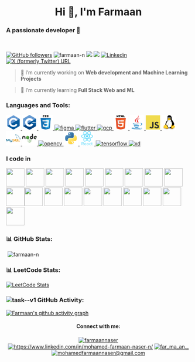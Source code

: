 <h1 align="center">Hi 👋, I'm Farmaan</h1>


<h3 align="left">A passionate developer 🤩 </h3>
<br/>



[![GitHub followers](https://img.shields.io/github/followers/Farmaan-N?style=social)](https://github.com/Farmaan-N)
<img src="https://komarev.com/ghpvc/?username=farmaan-n&label=Profile%20views&color=0e75b6&style=flat" alt="farmaan-n" /> 
<a href="https://instagram.com/far_ma_an._" target="_blank"><img src="https://img.shields.io/badge/Instagram-%23E4405F.svg?logo=Instagram&logoColor=white" /></a>
<a href="mailto:mohamedfarmaannaser@gmail.com" target="_blank"><img src="https://img.shields.io/badge/Gmail-red?style=flat?" /></a>
[![Linkedin](https://img.shields.io/badge/-MohamedFarmaanNaserN-blue?style=flat-square&logo=linkedin&logoColor=white&link=https://www.linkedin.com/in/mohamed-farmaan-naser-n/)](https://www.linkedin.com/in/mohamed-farmaan-naser-n/)
[![X (formerly Twitter) URL](https://img.shields.io/twitter/url?url=https%3A%2F%2Fx.com%2FFarmaanNaser%3Ft%3DU5GbxWRUnydBWuECLxjbeg%26s%3D08&style=social)](https://x.com/FarmaanNaser?t=U5GbxWRUnydBWuECLxjbeg&s=08)


> 🔭 I’m currently working on **Web development and Machine Learning Projects**

> 🌱 I’m currently learning **Full Stack Web and ML**



<h3 align="left">Languages and Tools:</h3>
<p align="left"> <a href="https://www.cprogramming.com/" target="_blank" rel="noreferrer"> <img src="https://raw.githubusercontent.com/devicons/devicon/master/icons/c/c-original.svg" alt="c" width="40" height="40"/> </a> <a href="https://www.w3schools.com/cpp/" target="_blank" rel="noreferrer"> <img src="https://raw.githubusercontent.com/devicons/devicon/master/icons/cplusplus/cplusplus-original.svg" alt="cplusplus" width="40" height="40"/> </a> <a href="https://www.w3schools.com/css/" target="_blank" rel="noreferrer"> <img src="https://raw.githubusercontent.com/devicons/devicon/master/icons/css3/css3-original-wordmark.svg" alt="css3" width="40" height="40"/> </a> <a href="https://www.figma.com/" target="_blank" rel="noreferrer"> <img src="https://www.vectorlogo.zone/logos/figma/figma-icon.svg" alt="figma" width="40" height="40"/> </a> <a href="https://flutter.dev" target="_blank" rel="noreferrer"> <img src="https://www.vectorlogo.zone/logos/flutterio/flutterio-icon.svg" alt="flutter" width="40" height="40"/> </a> <a href="https://cloud.google.com" target="_blank" rel="noreferrer"> <img src="https://www.vectorlogo.zone/logos/google_cloud/google_cloud-icon.svg" alt="gcp" width="40" height="40"/> </a> <a href="https://www.w3.org/html/" target="_blank" rel="noreferrer"> <img src="https://raw.githubusercontent.com/devicons/devicon/master/icons/html5/html5-original-wordmark.svg" alt="html5" width="40" height="40"/> </a> <a href="https://www.java.com" target="_blank" rel="noreferrer"> <img src="https://raw.githubusercontent.com/devicons/devicon/master/icons/java/java-original.svg" alt="java" width="40" height="40"/> </a> <a href="https://developer.mozilla.org/en-US/docs/Web/JavaScript" target="_blank" rel="noreferrer"> <img src="https://raw.githubusercontent.com/devicons/devicon/master/icons/javascript/javascript-original.svg" alt="javascript" width="40" height="40"/> </a> <a href="https://www.linux.org/" target="_blank" rel="noreferrer"> <img src="https://raw.githubusercontent.com/devicons/devicon/master/icons/linux/linux-original.svg" alt="linux" width="40" height="40"/> </a> <a href="https://www.mysql.com/" target="_blank" rel="noreferrer"> <img src="https://raw.githubusercontent.com/devicons/devicon/master/icons/mysql/mysql-original-wordmark.svg" alt="mysql" width="40" height="40"/> </a> <a href="https://nodejs.org" target="_blank" rel="noreferrer"> <img src="https://raw.githubusercontent.com/devicons/devicon/master/icons/nodejs/nodejs-original-wordmark.svg" alt="nodejs" width="40" height="40"/> </a> <a href="https://opencv.org/" target="_blank" rel="noreferrer"> <img src="https://www.vectorlogo.zone/logos/opencv/opencv-icon.svg" alt="opencv" width="40" height="40"/> </a> <a href="https://www.python.org" target="_blank" rel="noreferrer"> <img src="https://raw.githubusercontent.com/devicons/devicon/master/icons/python/python-original.svg" alt="python" width="40" height="40"/> </a> <a href="https://reactjs.org/" target="_blank" rel="noreferrer"> <img src="https://raw.githubusercontent.com/devicons/devicon/master/icons/react/react-original-wordmark.svg" alt="react" width="40" height="40"/> </a> <a href="https://www.tensorflow.org" target="_blank" rel="noreferrer"> <img src="https://www.vectorlogo.zone/logos/tensorflow/tensorflow-icon.svg" alt="tensorflow" width="40" height="40"/> </a> <a href="https://www.adobe.com/products/xd.html" target="_blank" rel="noreferrer"> <img src="https://cdn.worldvectorlogo.com/logos/adobe-xd.svg" alt="xd" width="40" height="40"/> </a> </p>



### I code in
<img height="50" width="50" src="https://img.icons8.com/color/48/000000/python.png" /> <img height="50" width="50" src="https://img.icons8.com/color/48/000000/c-programming.png" /> <img height="50" width="50" src="https://img.icons8.com/color/48/000000/c-plus-plus-logo.png" /> <img height="50" width="50" src="https://img.icons8.com/color/48/000000/java-coffee-cup-logo.png" /> <img height="50" width="50" src="https://img.icons8.com/color/48/000000/html-5.png" /> <img height="50" width="50" src="https://img.icons8.com/color/48/000000/css3.png" /> <img height="50" width="50" src="https://img.icons8.com/color/48/000000/sass.png"/> <img height="50" width="50" src="https://img.icons8.com/color/48/000000/bootstrap.png" />
<img height="50" width="50" src="https://img.icons8.com/color/48/000000/javascript.png"/><img height="50" width="50" src="https://img.icons8.com/color/48/000000/tensorflow.png"/><img height="50" width="50" src="https://img.icons8.com/fluent/48/000000/arduino.png"/> <img height="50" width="50" src="https://img.icons8.com/color/48/000000/react-native.png"/> <img height="50" width="50" src="https://img.icons8.com/color/48/000000/google-firebase-console.png"/> <img height="50" width="50" src="https://img.icons8.com/color/48/000000/mysql-logo.png"/> <img height="50" width="50" src="https://img.icons8.com/color/48/000000/mongodb.png"/> <img height="50" width="50" src="https://img.icons8.com/color/48/000000/nodejs.png"/> <img height="50" width="50" src="https://img.icons8.com/color/48/000000/spring-logo.png"/> <img height="50" width="50" src="https://img.icons8.com/fluency/48/000000/handlebar-mustache.png"/> <img height="50" width="50" src="https://img.icons8.com/color/48/null/graphql.png"/>





### 📊 GitHub Stats:
<p>&nbsp;<img align="center" src="https://github-readme-stats.vercel.app/api?username=farmaan-n&theme=dark&hide_border=false&include_all_commits=false&count_private=false&show_icons=true&locale=en" alt="farmaan-n" /></p>


### 📊 LeetCode Stats:
[![LeetCode Stats](https://leetcard.jacoblin.cool/Farmaan-N?theme=dark&font=Ubuntu&ext=heatmap)](https://leetcode.com/u/farmaan-n/)


### <img width="25" height="25" src="https://img.icons8.com/fluency/48/task--v1.png" alt="task--v1"/> GitHub Activity:
[![Farmaan's github activity graph](https://github-readme-activity-graph.vercel.app/graph?username=Farmaan-N&bg_color=000000&color=994529&line=994529&point=994529&area=true&hide_border=true)](https://github.com/ashutosh00710/github-readme-activity-graph)



<h4 align="center">Connect with me:</h4>
<p align="center">
<a href="https://twitter.com/farmaannaser" target="blank"><img align="center" src="https://img.icons8.com/color/48/twitter--v1.png" alt="farmaannaser" height="25" width="25" /></a>
<a href="/" target="blank"><img align="center" src="https://img.icons8.com/fluency/48/linkedin.png" alt="https://www.linkedin.com/in/mohamed-farmaan-naser-n/" height="25" width="25" /></a>
<a href="https://instagram.com/far_ma_an._" target="blank"><img align="center" src="https://img.icons8.com/3d-fluency/94/instagram-logo.png" alt="far_ma_an._" height="25" width="25" /></a>
<a href="mailto:mohamedfarmaannaser@gmail.com" target="_blank"><img src="https://img.icons8.com/fluency/48/gmail.png" alt="mohamedfarmaannaser@gmail.com" width="2.5%" /></a>


</p>

